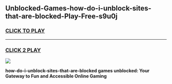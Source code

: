 
## Unblocked-Games-how-do-i-unblock-sites-that-are-blocked-Play-Free-s9u0j
<h3>
<a href="https://premium76.site?title=how-do-i-unblock-sites-that-are-blocked&ref=10A">CLICK TO PLAY</a></h3>
<hr>

<h3>
<a href="https://premium76.site?title=how-do-i-unblock-sites-that-are-blocked&ref=10A">CLICK 2 PLAY</a>
  
</h3>

<a href="https://premium76.site?title=how-do-i-unblock-sites-that-are-blocked&ref=10A"><img src="https://clearcache.store/games.png"></a>


**how-do-i-unblock-sites-that-are-blocked games unblocked: Your Gateway to Fun and Accessible Online Gaming**
